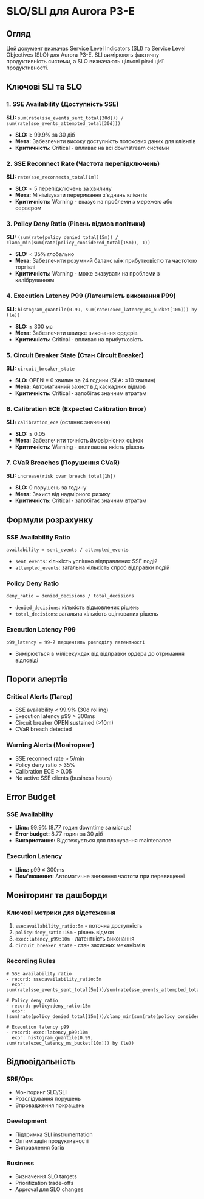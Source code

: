 # SLO/SLI для Aurora P3-E

## Огляд

Цей документ визначає Service Level Indicators (SLI) та Service Level Objectives (SLO) для Aurora P3-E.
SLI вимірюють фактичну продуктивність системи, а SLO визначають цільові рівні цієї продуктивності.

## Ключові SLI та SLO

### 1. SSE Availability (Доступність SSE)
**SLI:** `sum(rate(sse_events_sent_total[30d])) / sum(rate(sse_events_attempted_total[30d]))`
- **SLO:** ≥ 99.9% за 30 діб
- **Мета:** Забезпечити високу доступність потокових даних для клієнтів
- **Критичність:** Critical - впливає на всі downstream системи

### 2. SSE Reconnect Rate (Частота перепідключень)
**SLI:** `rate(sse_reconnects_total[1m])`
- **SLO:** < 5 перепідключень за хвилину
- **Мета:** Мінімізувати переривання з'єднань клієнтів
- **Критичність:** Warning - вказує на проблеми з мережею або сервером

### 3. Policy Deny Ratio (Рівень відмов політики)
**SLI:** `(sum(rate(policy_denied_total[15m)) / clamp_min(sum(rate(policy_considered_total[15m)), 1))`
- **SLO:** < 35% глобально
- **Мета:** Забезпечити розумний баланс між прибутковістю та частотою торгівлі
- **Критичність:** Warning - може вказувати на проблеми з калібруванням

### 4. Execution Latency P99 (Латентність виконання P99)
**SLI:** `histogram_quantile(0.99, sum(rate(exec_latency_ms_bucket[10m])) by (le))`
- **SLO:** ≤ 300 мс
- **Мета:** Забезпечити швидке виконання ордерів
- **Критичність:** Critical - впливає на прибутковість

### 5. Circuit Breaker State (Стан Circuit Breaker)
**SLI:** `circuit_breaker_state`
- **SLO:** OPEN = 0 хвилин за 24 години (SLA: ≤10 хвилин)
- **Мета:** Автоматичний захист від каскадних відмов
- **Критичність:** Critical - запобігає значним втратам

### 6. Calibration ECE (Expected Calibration Error)
**SLI:** `calibration_ece` (останнє значення)
- **SLO:** ≤ 0.05
- **Мета:** Забезпечити точність ймовірнісних оцінок
- **Критичність:** Warning - впливає на якість рішень

### 7. CVaR Breaches (Порушення CVaR)
**SLI:** `increase(risk_cvar_breach_total[1h])`
- **SLO:** 0 порушень за годину
- **Мета:** Захист від надмірного ризику
- **Критичність:** Critical - запобігає значним втратам

## Формули розрахунку

### SSE Availability Ratio
```
availability = sent_events / attempted_events
```
- `sent_events`: кількість успішно відправлених SSE подій
- `attempted_events`: загальна кількість спроб відправки подій

### Policy Deny Ratio
```
deny_ratio = denied_decisions / total_decisions
```
- `denied_decisions`: кількість відмовлених рішень
- `total_decisions`: загальна кількість оцінюваних рішень

### Execution Latency P99
```
p99_latency = 99-й перцентиль розподілу латентності
```
- Вимірюється в мілісекундах від відправки ордера до отримання відповіді

## Пороги алертів

### Critical Alerts (Пагер)
- SSE availability < 99.9% (30d rolling)
- Execution latency p99 > 300ms
- Circuit breaker OPEN sustained (>10m)
- CVaR breach detected

### Warning Alerts (Моніторинг)
- SSE reconnect rate > 5/min
- Policy deny ratio > 35%
- Calibration ECE > 0.05
- No active SSE clients (business hours)

## Error Budget

### SSE Availability
- **Ціль:** 99.9% (8.77 годин downtime за місяць)
- **Error budget:** 8.77 годин за 30 діб
- **Використання:** Відстежується для планування maintenance

### Execution Latency
- **Ціль:** p99 ≤ 300ms
- **Пом'якшення:** Автоматичне зниження частоти при перевищенні

## Моніторинг та дашборди

### Ключові метрики для відстеження
1. `sse:availability_ratio:5m` - поточна доступність
2. `policy:deny_ratio:15m` - рівень відмов
3. `exec:latency_p99:10m` - латентність виконання
4. `circuit_breaker_state` - стан захисних механізмів

### Recording Rules
```prometheus
# SSE availability ratio
- record: sse:availability_ratio:5m
  expr: sum(rate(sse_events_sent_total[5m]))/sum(rate(sse_events_attempted_total[5m]))

# Policy deny ratio
- record: policy:deny_ratio:15m
  expr: (sum(rate(policy_denied_total[15m]))/clamp_min(sum(rate(policy_considered_total[15m]),1))

# Execution latency p99
- record: exec:latency_p99:10m
  expr: histogram_quantile(0.99, sum(rate(exec_latency_ms_bucket[10m])) by (le))
```

## Відповідальність

### SRE/Ops
- Моніторинг SLO/SLI
- Розслідування порушень
- Впровадження покращень

### Development
- Підтримка SLI instrumentation
- Оптимізація продуктивності
- Виправлення багів

### Business
- Визначення SLO targets
- Prioritization trade-offs
- Approval для SLO changes